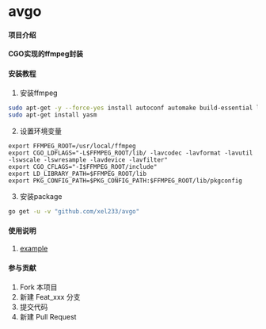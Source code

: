 # avgo

#### 项目介绍
**CGO实现的ffmpeg封装**

#### 安装教程

1. 安装ffmpeg
```bash
sudo apt-get -y --force-yes install autoconf automake build-essential libass-dev libfreetype6-dev libsdl1.2-dev libtheora-dev libtool libva-dev libvdpau-dev libvorbis-dev libxcb1-dev libxcb-shm0-dev libxcb-xfixes0-dev pkg-config texi2html zlib1g-dev
sudo apt-get install yasm
```
2. 设置环境变量
```$xslt
export FFMPEG_ROOT=/usr/local/ffmpeg
export CGO_LDFLAGS="-L$FFMPEG_ROOT/lib/ -lavcodec -lavformat -lavutil -lswscale -lswresample -lavdevice -lavfilter"
export CGO_CFLAGS="-I$FFMPEG_ROOT/include"
export LD_LIBRARY_PATH=$FFMPEG_ROOT/lib
export PKG_CONFIG_PATH=$PKG_CONFIG_PATH:$FFMPEG_ROOT/lib/pkgconfig
```
3. 安装package
```bash
go get -u -v "github.com/xel233/avgo"
```

#### 使用说明

1. [example](https://github.com/Xel233/avgo/tree/master/example)

#### 参与贡献

1. Fork 本项目
2. 新建 Feat_xxx 分支
3. 提交代码
4. 新建 Pull Request
